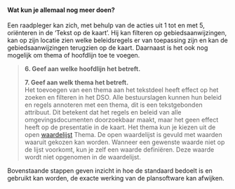 ﻿#### Wat kun je allemaal nog meer doen?

Een raadpleger kan zich, met behulp van de acties uit 1 tot en met 5, oriënteren in de
‘Tekst op de kaart’. Hij  kan filteren op gebiedsaanwijzingen, kan op zijn locatie zien
welke beleidsregels er van toepassing zijn en kan de gebiedsaanwijzingen terugzien op de kaart. 
Daarnaast is het ook nog mogelijk om thema of hoofdlijn toe te voegen.


>   **6. Geef aan welke hoofdlijn het betreft.**
>  
>   **7. Geef aan welk thema het betreft.**  
>   Het toevoegen van een thema aan het tekstdeel heeft effect op het zoeken en
>   filteren in het DSO. Alle bestuurslagen kunnen hun beleid en regels
>   annoteren met een thema, dit is een tekstgebonden attribuut. Dit betekent
>   dat het regels en beleid van alle omgevingsdocumenten doorzoekbaar maakt,
>   maar het geen effect heeft op de presentatie in de kaart. Het thema kun je
>   kiezen uit de open
>   [waardelijst](https://stelselcatalogus.omgevingswet.overheid.nl/waardelijstenpagina)
>   Thema. De open waardelijst is gevuld met waarden waaruit gekozen kan worden.
>   Wanneer een gewenste waarde niet op de lijst voorkomt, kun je zelf een
>   waarde definiëren. Deze waarde wordt niet opgenomen in de waardelijst.

 
Bovenstaande stappen geven inzicht in hoe de standaard bedoelt is en gebruikt kan worden, 
de exacte werking van de plansoftware kan afwijken.